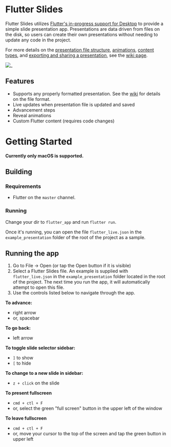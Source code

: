 # Flutter Slides

Flutter Slides utilizes [Flutter's in-progress support for Desktop](https://flutter.dev/desktop) to provide a simple slide presentation app.  Presentations are data driven from files on the disk, so users can create their own presentations without needing to update any code in the project. 

For more details on the [presentation file structure](https://github.com/flutter/slideplayer/wiki/Slide-Presentation-JSON-Structure), [animations](https://github.com/flutter/slideplayer/wiki/Slide-Presentation-JSON-Structure#animation-object), [content types](https://github.com/flutter/slideplayer/wiki/Content-Types), and [exporting and sharing a presentation](https://github.com/flutter/slideplayer/wiki/Exporting-and-Sharing-a-Presentation), see the [wiki page](https://github.com/flutter/slideplayer/wiki).

![\_](https://i.imgur.com/n3o7OZM.png)

## Features
- Supports any properly formatted presentation.  See the [wiki](https://github.com/flutter/slideplayer/wiki) for details on the file format.
- Live updates when presentation file is updated and saved
- Advancement steps
- Reveal animations
- Custom Flutter content (requires code changes)

# Getting Started

**Currently only macOS is supported.**  

## Building

### Requirements
- Flutter on the `master` channel.

### Running
Change your dir to `flutter_app` and run `flutter run`.

Once it's running, you can open the file `flutter_live.json` in the `example_presentation` folder of the root of the project as a sample.

## Running the app
1. Go to File -> Open (or tap the Open button if it is visible)
2. Select a Flutter Slides file.  An example is supplied with `flutter_live.json`  in the `example_presentation` folder located in the root of the project.  The next time you run the app, it will automatically attempt to open this file.
3. Use the controls listed below to navigate through the app.

**To advance:**
- right arrow
- or, spacebar

**To go back:**
- left arrow

**To toggle slide selector sidebar:**
- `]` to show
- `[` to hide

**To change to a new slide in sidebar:**
- `z + click` on the slide

**To present fullscreen**
- `cmd + ctl + F`
- or, select the green "full screen" button in the upper left of the window

**To leave fullscreen**
- `cmd + ctl + F`
- or, move your cursor to the top of the screen and tap the green button in upper left
